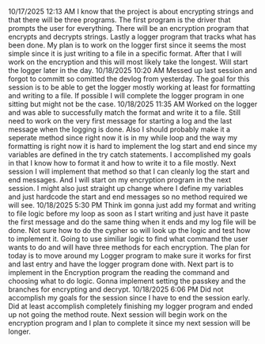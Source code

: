 10/17/2025 12:13 AM
I know that the project is about encrypting strings and that there will be three programs. The first program is the driver that prompts the user for everything. There will be an encryption program that encrypts and decrypts strings. Lastly a logger program that tracks what has been done. My plan is to work on the logger first since it seems the most simple since it is just writing to a file in a specific format. After that I will work on the encryption and this will most likely take the longest. Will start the logger later in the day.
10/18/2025 10:20 AM
Messed up last session and forgot to committ so comitted the devlog from yesterday. The goal for this session is to be able to get the logger mostly working at least for formatting and writing to a file. If possible I will complete the logger program in one sitting but might not be the case.
10/18/2025 11:35 AM Worked on the logger and was able to successfully match the format and write it to a file. Still need to work on the very first message for starting a log and the last message when the logging is done. Also I should probably make it a seperate method since right now it is in my while loop and the way my formatting is right now it is hard to implement the log start and end since my variables are defined in the try catch statements. I accomplished my goals in that I know how to format it and how to write it to a file mostly. Next session I will implement that method so that I can cleanly log the start and end messages. And I will start on my encryption program in the next session. I might also just straight up change where I define my variables and just hardcode the start and end messages so no method required we will see.
10/18/2025 5:30 PM
Think im gonna just add my format and writing to file logic before my loop as soon as I start writing and just have it paste the first message and do the same thing when it ends and my log file will be done. Not sure how to do the cypher so will look up the logic and test how to implement it. Going to use similiar logic to find what command the user wants to do and will have three methods for each encryption. The plan for today is to move around my Logger program to make sure it works for first and last entry and have the logger program done with. Next part is to implement in the Encryption program the reading the command and choosing what to do logic. Gonna implement setting the passkey and the branches for encrypting and decrypt.
10/18/2025 6:06 PM
Did not accomplish my goals for the session since I have to end the session early. Did at least accomplish completely finishing my logger program and ended up not going the method route. Next session will begin work on the encryption program and I plan to complete it since my next session will be longer.